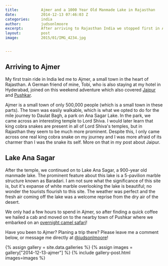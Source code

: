```yaml
---
title:			Ajmer and a 1000 Year Old Manmade Lake in Rajasthan
date:			2014-12-13 07:46:03 Z
categories:		india
author:			judsonlmoore
excerpt:		After arriving to Rajasthan India we stopped first in Ajmer to charge our batteries and see one of the world's oldest manmade structures.
layout:			post
image:			2015/01/IMG_4234.jpg


---
```


## Arriving to Ajmer

My first train ride in India led me to Ajmer, a small town in the heart of Rajasthan. A German friend of mine, Tobi, who is also staying at my hotel in Hyderabad, joined on this weekend adventure which also covered [Jaipur](https://www.judsonlmoore.com/jaipur/) and [Pushkar](https://www.judsonlmoore.com/pushkar/).

Ajmer is a small town of only 500,000 people (which is a small town in these parts). The town was easily walkable, which is what we opted to do for the mile journey to Daulat Bagh, a park on Ana Sagar Lake. In the park, we came across an interesting temple to Lord Shiva. I would later learn that king cobra snakes are present in all of Lord Shiva's temples, but in Rajasthan they seem to be much more prominent. Despite this, I only came across one real king cobra snake on my journey and I was more afraid of its charmer than I was the snake its self. More on that in my post about Jaipur.

## Lake Ana Sagar

After the temple, we continued on to Lake Ana Sagar, a 900-year old manmade lake. The prominent feature about this lake is a 5-pavilion marble structure known as Baradari. I am not sure what the significance of this site is, but it's expanse of white marble overlooking the lake is beautiful; no wonder the tourists flourish to this site. The weather was perfect and the fresh air coming off the lake was a welcome reprise from the dry air of the desert.

We only had a few hours to spend in Ajmer, so after finding a quick coffee we hailed a cab and moved on to the nearby town of Pushkar where we embarked on an [overnight camel safari](https://www.judsonlmoore.com/pushkar/)!

Have you been to Ajmer? Planing a trip there? Please leave me a comment below, or message me directly at [@judsonlmoore](http://twitter.com/judsonlmoore)!

{% assign gallery = site.data.galleries %}
{% assign images = gallery["2014-12-13-ajmer"] %}
{% include gallery-post.html images=images %}
